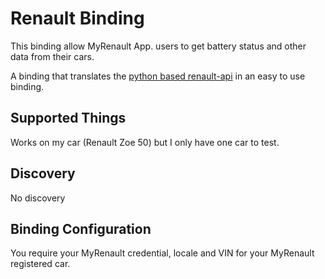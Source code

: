 # Renault Binding

This binding allow MyRenault App. users to get battery status and other data from their cars.

A binding that translates the [python based renault-api](https://renault-api.readthedocs.io/en/latest/) in an easy to use binding. 


## Supported Things

Works on my car (Renault Zoe 50) but I only have one car to test.


## Discovery

No discovery

## Binding Configuration

You require your MyRenault credential, locale and VIN for your MyRenault registered car.

